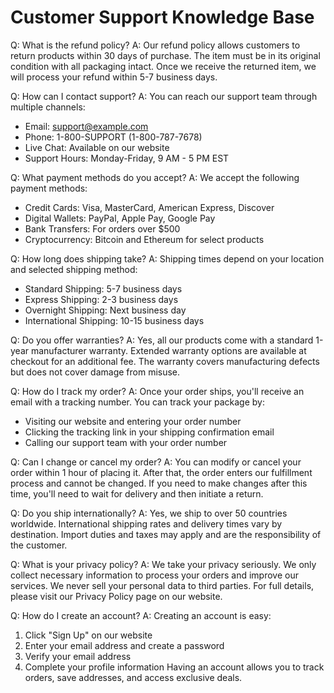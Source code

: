 # Customer Support Knowledge Base

Q: What is the refund policy?
A: Our refund policy allows customers to return products within 30 days of purchase. The item must be in its original condition with all packaging intact. Once we receive the returned item, we will process your refund within 5-7 business days.

Q: How can I contact support?
A: You can reach our support team through multiple channels:
- Email: support@example.com
- Phone: 1-800-SUPPORT (1-800-787-7678)
- Live Chat: Available on our website
- Support Hours: Monday-Friday, 9 AM - 5 PM EST

Q: What payment methods do you accept?
A: We accept the following payment methods:
- Credit Cards: Visa, MasterCard, American Express, Discover
- Digital Wallets: PayPal, Apple Pay, Google Pay
- Bank Transfers: For orders over $500
- Cryptocurrency: Bitcoin and Ethereum for select products

Q: How long does shipping take?
A: Shipping times depend on your location and selected shipping method:
- Standard Shipping: 5-7 business days
- Express Shipping: 2-3 business days
- Overnight Shipping: Next business day
- International Shipping: 10-15 business days

Q: Do you offer warranties?
A: Yes, all our products come with a standard 1-year manufacturer warranty. Extended warranty options are available at checkout for an additional fee. The warranty covers manufacturing defects but does not cover damage from misuse.

Q: How do I track my order?
A: Once your order ships, you'll receive an email with a tracking number. You can track your package by:
- Visiting our website and entering your order number
- Clicking the tracking link in your shipping confirmation email
- Calling our support team with your order number

Q: Can I change or cancel my order?
A: You can modify or cancel your order within 1 hour of placing it. After that, the order enters our fulfillment process and cannot be changed. If you need to make changes after this time, you'll need to wait for delivery and then initiate a return.

Q: Do you ship internationally?
A: Yes, we ship to over 50 countries worldwide. International shipping rates and delivery times vary by destination. Import duties and taxes may apply and are the responsibility of the customer.

Q: What is your privacy policy?
A: We take your privacy seriously. We only collect necessary information to process your orders and improve our services. We never sell your personal data to third parties. For full details, please visit our Privacy Policy page on our website.

Q: How do I create an account?
A: Creating an account is easy:
1. Click "Sign Up" on our website
2. Enter your email address and create a password
3. Verify your email address
4. Complete your profile information
Having an account allows you to track orders, save addresses, and access exclusive deals.